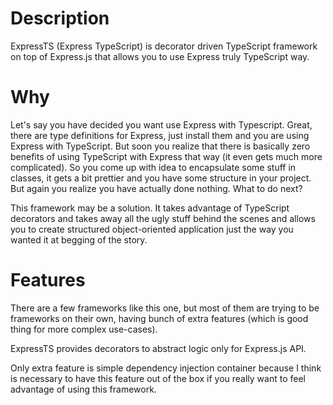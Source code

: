 # Description

ExpressTS (Express TypeScript) is decorator driven TypeScript framework on top of Express.js that allows you to use Express truly TypeScript way.

# Why

Let's say you have decided you want use Express with Typescript. Great, there are type definitions for Express, just install them and you are using Express with TypeScript. But soon you realize that there is basically zero benefits of using TypeScript with Express that way (it even gets much more complicated). So you come up with idea to encapsulate some stuff in classes, it gets a bit prettier and you have some structure in your project. But again you realize you have actually done nothing. What to do next?

This framework may be a solution. It takes advantage of TypeScript decorators and takes away all the ugly stuff behind the scenes and allows you to create structured object-oriented application just the way you wanted it at begging of the story.

# Features

There are a few frameworks like this one, but most of them are trying to be frameworks on their own, having bunch of extra features (which is good thing for more complex use-cases).

ExpressTS provides decorators to abstract logic only for Express.js API.

Only extra feature is simple dependency injection container because I think is necessary to have this feature out of the box if you really want to feel advantage of using this framework.
